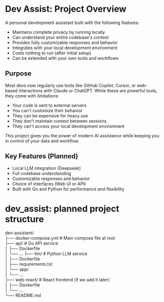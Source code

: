 # Dev Assist: Project Overview
A personal development assistant built with the following features:
- Maintains complete privacy by running locally
- Can understand your entire codebase's context
- Provides fully customizable responses and behavior
- Integrates with your local development environment
- Costs nothing to run (after initial setup)
- Can be extended with your own tools and workflows

## Purpose
Most devs now regularly use tools like GitHub Copilot, Cursor, or web-based interactions with Claude or ChatGPT.
While these are powerful tools, they come with limitations:
- Your code is sent to external servers
- You can't customize their behavior
- They can be expensive for heavy use
- They don't maintain context between sessions
- They can't access your local development environment

This project gives you the power of modern AI assistance while keeping you in control of your data and workflow.

## Key Features (Planned)

- Local LLM integration (Deepseek)
- Full codebase understanding
- Customizable responses and behavior
- Choice of interfaces (Web UI or API)
- Built with Go and Python for performance and flexibility

# dev_assist: planned project structure

dev-assistant/  
├── docker-compose.yml      # Main compose file at root  
├── api/                    # Go API service  
│   ├── Dockerfile  
│   └── ...
├── llm/                    # Python LLM service  
│   ├── Dockerfile  
│   ├── requirements.txt  
│   └── app/  
│       └── ...  
├── web-react/              # React frontend (if we add it later)  
│   ├── Dockerfile  
│   └── ...  
└── README.md  